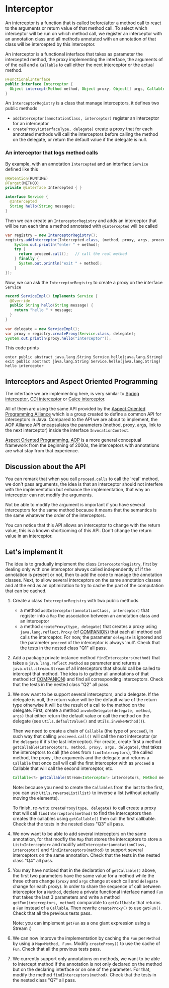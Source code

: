 # Interceptor

An interceptor is a function that is called before/after a method call to react to the arguments or return value
of that method call. To select which interceptor will be run on which method call, we register
an interceptor with an annotation class and all methods annotated with an annotation of that class will be
intercepted by this interceptor.

An interceptor is a functional interface that takes as parameter the intercepted method, the proxy implementing
the interface, the arguments of of the call and a `Callable` to call either the next interceptor or
the actual method.
```java
@FunctionalInterface
public interface Interceptor {
  Object intercept(Method method, Object proxy, Object[] args, Callable<?> proceed) throws Exception;
}
```

An `InterceptorRegistry` is a class that manage interceptors, it defines two public methods
- `addInterceptor(annotationClass, interceptor)` register an interceptor for an interceptor
- `createProxy(interfaceType, delegate)` create a proxy that for each annotated methods will call the interceptors
   before calling the method on the delegate, or return the default value if the delegate is null.


### An interceptor that logs method calls

By example, with an annotation `Intercepted` and an interface `Service` defined like this
```java
@Retention(RUNTIME)
@Target(METHOD)
private @interface Intercepted { }

interface Service {
  @Intercepted
  String hello(String message);
}
```

Then we can create an `InterceptorRegistry` and adds an interceptor that will be run each time a method
annotated with `@Intercepted` will be called

```java
var registry = new InterceptorRegistry();
registry.addInterceptor(Intercepted.class, (method, proxy, args, proceed) -> {
    System.out.println("enter " + method);
    try {
      return proceed.call();   // call the real method
    } finally {
      System.out.println("exit " + method);
    }
});
```

Now, we can ask the `InterceptorRegistry` to create a proxy on the interface `Service`

```java
record ServiceImpl() implements Service {
  @Override
  public String hello(String message) {
    return "hello " + message;
  }
}      
      
var delegate = new ServiceImpl();
var proxy = registry.createProxy(Service.class, delegate);
System.out.println(proxy.hello("interceptor"));
```

This code prints
```
enter public abstract java.lang.String Service.hello(java.lang.String)
exit public abstract java.lang.String Service.hello(java.lang.String)
hello interceptor
```


## Interceptors and Aspect Oriented Programming

The interface we are implementing here, is very similar to
[Spring interceptor](https://docs.spring.io/spring-framework/docs/current/javadoc-api/org/aopalliance/intercept/Interceptor.html),
[CDI interceptor](https://docs.oracle.com/javaee/6/tutorial/doc/gkhjx.html) or
[Guice interceptor](https://www.baeldung.com/guice).

All of them are using the same API provided by the
[Aspect Oriented Programming Alliance](http://aopalliance.sourceforge.net/)
which is a group created to define a common API for interceptors in Java.
Compared to the API we are about to implement, the AOP Alliance API encapsulates the parameters
(method, proxy, args, link to the next interceptor) inside the interface `InvocationContext`.

[Aspect Oriented Programming, AOP](https://en.wikipedia.org/wiki/Aspect-oriented_programming) is a more general
conceptual framework from the beginning of 2000s, the interceptors with annotations are what stay  from that experience.


## Discussion about the API

You can remark that when you call `proceed.calls` to call the 'real' method, we don't pass arguments,
the idea is that an interceptor should not interfere with the implementation but enhance the implementation,
that why an interceptor can not modify the arguments.

Not be able to modify the argument is important if you have several interceptors for the same method
because it means that the semantics is the same whatever the order of the interceptors.

You can notice that this API allows an interceptor to change with the return value, this is a known shortcoming
of this API. Don't change the return value in an interceptor.


## Let's implement it

The idea is to gradually implement the class `InterceptorRegistry`, first by dealing only with one interceptor always
called independently of if the annotation is present or not, then to add the code to manage the annotation classes.
Next, to allow several interceptors on the same annotation classes and at the end as an optimization to try to
cache the part of the computation that can be cached.


1. Create a class `InterceptorRegistry` with two public methods
   - a method `addInterceptor(annotationClass, interceptor)` that register into a `Map` the association between
     an annotation class and an interceptor
   - a method `createProxy(type, delegate)` that creates a proxy using `java.lang.reflect.Proxy`
     (cf [COMPANION](../COMPANION.md#dynamic-proxy)) that each all method call calls the interceptor.
   For now, the parameter `delegate` is ignored and the parameter `proceed` of the interceptor is always 'null'.
   Check that the tests in the nested class "Q1" all pass.
   
2. Add a package private instance method `findInterceptors(method)` that takes a `java.lang.reflect.Method` as
   parameter and returns a `java.util.stream.Stream` of all interceptors that should call be called to intercept
   that method. The idea is to gather all annotations of that method (cf [COMPANION](../COMPANION.md#annotation))
   and find all corresponding interceptors.
   Check that the tests in the nested class "Q2" all pass.

3. We now want to be support several interceptors, and a delegate.
   If the delegate is null, the return value will be  the default value of the return type otherwise
   it will be the result of a call to the method on the delegate.
   First, create a method `invokeDelegate(delegate, method, args)` that either return the default value or
   call the method on the delegate (see `Utils.defaultValue()` and `Utils.invokeMethod()`).
   
   Then we need to create a chain of `Callable` (the type of `proceed`),
   in such way that calling `proceeed.call()` will call the next interceptor (or the `delegate` if it's the
   last interceptor).
   For create, create first a method `getCallable(interceptors, method, proxy, args, delegate)`, that takes the
   interceptors to call (the ones from `findInterceptors`), the called method, the proxy , the arguments and the
   delegate and returns a `Callable` that once call will call the first interceptor with as `proceed` a Callable
   that will call the second interceptor,
   etc.
   ```java
   Callable<?> getCallable(Stream<Interceptor> interceptors, Method method, Object proxy, Object[] args, Object delegate)
   ```
   Note: because you need to create the `Callable`s from the last to the first, you can use `Utils.reverseList(list)`
   to inverse a list (without actually moving the elements).

   To finish, re-write `createProxy(type, delegate)` to call create a proxy that will call `findInterceptors(method)`
   to find the interceptors then creates the callables using `getCallable()` then call the first callbable.
   Check that the tests in the nested class "Q3" all pass.
  
4. We now want to be able to add several interceptors on the same annotation, for that modfiy the `Map` that stores
   the interceptors to store a `List<Interceptor>` and modify `addInterceptor(annotationClass, interceptor)`
   and `findInterceptors(method)` to support several interceptors on the same annotation.
   Check that the tests in the nested class "Q4" all pass.

5. You may have noticed that in the declaration of `getCallable()` above, the first two parameters have the same value
   for a method while the three others change (`proxy` and `args` change at each call and `delegate` change for each proxy). 
   In order to share the sequence of call between interceptor for a `Method`, declare a private functional interface
   named `Fun` that takes the last 3 parameters and write a method `getFun(interceptors, method)`
   comparable to  `getCallbable` that returns a `Fun` instead of a `Callable`.
   Then rewrite `createProxy()` to use `getFun()`.
   Check that all the previous tests pass.

   Note: you can implement `getFun` as a one giant expression using a Stream :)

6. We can now improve the implementation by caching the `Fun` per `Method` by using a `Map<Method, Fun>`.
   Modify `createProxy()` to use the cache of `Fun`.
   Check that all the previous tests pass.

7. We currently support only annotations on methods, we want to be able to intercept method if the annotation
   is not only declared on the method but on the declaring interface or on one of the parameter.
   For that, modify the method `findInterceptors(method)`.
   Check that the tests in the nested class "Q7" all pass.
